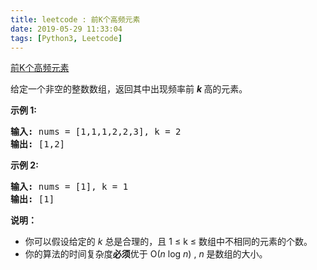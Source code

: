 ```yaml
---
title: leetcode : 前K个高频元素
date: 2019-05-29 11:33:04
tags: [Python3, Leetcode]
---
```


[前K个高频元素](https://leetcode-cn.com/problems/top-k-frequent-elements/)

<p>给定一个非空的整数数组，返回其中出现频率前&nbsp;<strong><em>k&nbsp;</em></strong>高的元素。</p>

<!-- more -->

<p><strong>示例 1:</strong></p>

<pre><strong>输入: </strong>nums = [1,1,1,2,2,3], k = 2
<strong>输出: </strong>[1,2]
</pre>

<p><strong>示例 2:</strong></p>

<pre><strong>输入: </strong>nums = [1], k = 1
<strong>输出: </strong>[1]</pre>

<p><strong>说明：</strong></p>

<ul>
	<li>你可以假设给定的&nbsp;<em>k&nbsp;</em>总是合理的，且 1 &le; k &le; 数组中不相同的元素的个数。</li>
	<li>你的算法的时间复杂度<strong>必须</strong>优于 O(<em>n</em> log <em>n</em>) ,&nbsp;<em>n&nbsp;</em>是数组的大小。</li>
</ul>
